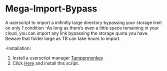 # Mega-Import-Bypass

A userscript to import a inifinitly large directory bypassing your storage limit on only *1* condition
-As long as there’s even a little space remaining in your cloud, you can import any link bypassing the storage quota you have. Beware that folder large as TB can take hours to import.

-Installation:
1. Install a userscript manager <a href="https://chrome.google.com/webstore/detail/tampermonkey/dhdgffkkebhmkfjojejmpbldmpobfkfo?hl=en">Tampermonkey</a>
2. Click <a href="https://github.com/Cyberavater/Mega-Import-Bypass/raw/main/script.user.js">Here</a> and install this script.
